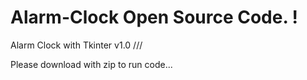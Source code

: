 # Alarm-Clock Open Source Code. !
Alarm Clock with Tkinter v1.0 ///

Please download with zip to run code...

